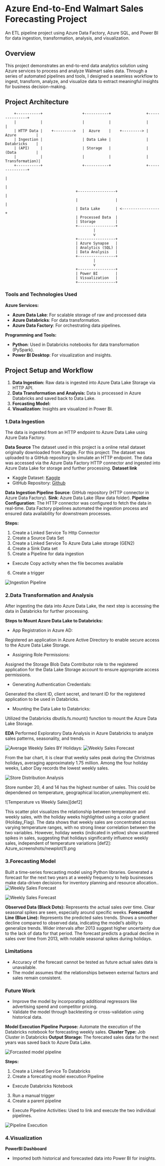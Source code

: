 # Azure End-to-End Walmart Sales Forecasting Project
An ETL pipeline project using Azure Data Factory, Azure SQL, and Power BI for data ingestion, transformation, analysis, and visualization.

## **Overview**

This project demonstrates an end-to-end data analytics solution using Azure services to process and analyze Walmart sales data. Through a series of automated pipelines and tools, I designed a seamless workflow to ingest, transform, analyze, and visualize data to extract meaningful insights for business decision-making.

## **Project Architecture**


        +-----------+                  +-----------+                +---------------+
        |           |                  |           |                |               |
        | HTTP Data |    +--------->   |  Azure    |    +---------> | Azure         |
        | Ingestion |                  | Data Lake |                | Databricks    |
        | (API)     |                  | Storage   |                | (Data         |
        |           |                  |           |                | Transformation)|
        +-----------+                  +-----------+                +---------------+
                                                                           |
                                                                           |
                                    +-----------------+                    |
                                    |                 |                    |
                                    | Data Lake       | <-----------------+
                                    | Processed Data  |
                                    | Storage         |
                                    +-----------------+
                                            |
                                            v
                                    +-----------------+
                                    | Azure Synapse   |
                                    | Analytics (SQL) |
                                    | Data Analysis   |
                                    +-----------------+
                                            |
                                            v
                                    +-----------------+
                                    | Power BI        |
                                    | Visualization   |
                                    +-----------------+

### **Tools and Technologies Used**
**Azure Services:**
- **Azure Data Lake**: For scalable storage of raw and processed data
- **Azure Databricks**: For data transformation.
- **Azure Data Factory**: For orchestrating data pipelines.

**Programming and Tools:**
- **Python**: Used in Databricks notebooks for data transformation (PySpark).
- **Power BI Desktop**: For visualization and insights.

  
## **Project Setup and Workflow**
1. **Data Ingestion:** Raw data is ingested into Azure Data Lake Storage via HTTP API.
2. **Data Transformation and Analysis:** Data is processed in Azure Databricks and saved back to Data Lake.
3. **Forcasting Model:** 
4. **Visualization:** Insights are visualized in Power BI.
   

### 1.Data Ingestion
The data is ingested from an HTTP endpoint to Azure Data Lake using Azure Data Factory.

**Data Source**
The dataset used in this project is a online retail dataset originally downloaded from Kaggle. 
For this project:
The dataset was uploaded to a GitHub repository to simulate an HTTP endpoint.
The data was accessed via the Azure Data Factory HTTP connector and ingested into Azure Data Lake for storage and further processing.
**Dataset link**
- Kaggle Dataset: [Kaggle](https://www.kaggle.com/datasets/asahu40/walmart-data-analysis-and-forcasting)
- GitHub Repository: [Github](https://github.com/Sivapriyajl/datasetsupload)

**Data Ingestion Pipeline**
**Source**: GitHub repository (HTTP connector in Azure Data Factory).
**Sink**: Azure Data Lake (Raw data folder).
**Pipeline Configuration**: The HTTP connector was configured to fetch the data in real-time. Data Factory pipelines automated the ingestion process and ensured data availability for downstream processes.

**Steps:**

1. Create a Linked Service To Http Connector
2. Create a Source Data Set
3. Create a Linked Service To Azure Data Lake storage (GEN2)
4. Create a Sink Data set
5. Create a Pipeline for data ingestion
- Execute Copy activity when the file becomes available
6. Create a trigger 

![Ingestion Pipeline][def]

[def]: Azure_screenshots/Screenshot_1.png

### 2.Data Transformation and Analysis
After ingesting the data into Azure Data Lake, the next step is accessing the data in Databricks for further processing.

**Steps to Mount Azure Data Lake to Databricks:**
- App Registration in Azure AD:

Registered an application in Azure Active Directory to enable secure access to the Azure Data Lake Storage.
- Assigning Role Permissions:

Assigned the Storage Blob Data Contributor role to the registered application for the Data Lake Storage account to ensure appropriate access permissions.
- Generating Authentication Credentials:

Generated the client ID, client secret, and tenant ID for the registered application to be used in Databricks.
- Mounting the Data Lake to Databricks:

Utilized the Databricks dbutils.fs.mount() function to mount the Azure Data Lake Storage.

**EDA**
Performed Exploratory Data Analysis in Azure Databricks to analyze sales patterns, seasonality, and trends.

![Average Weekly Sales BY Holidays:](Azure_screenshots/db_forecast1.png)
![Weekly Sales Forecast](Azure_screenshots/db_forcast3.png)

From the bar chart, it is clear that weekly sales peak during the Christmas holidays, averaging approximately 1.75 million. Among the four holiday weeks, Labor Day records the lowest weekly sales.

![Store Distribution Analysis][def3]

[def3]: Azure_screenshots/newplot.png
Store number 20, 4 and 14 has the highest number of sales. This could be dependened on temperature, geographical location,unemployment etc.

![Temperature vs Weekly Sales][def2]


This scatter plot visualizes the relationship between temperature and weekly sales, with the holiday weeks highlighted using a color gradient (Holiday_Flag). The data shows that weekly sales are concentrated across varying temperature ranges, with no strong linear correlation between the two variables. However, holiday weeks (indicated in yellow) show scattered spikes in sales, suggesting that holidays significantly influence weekly sales, independent of temperature variations
[def2]: Azure_screenshots/newplot(1).png

### 3.Forecasting Model
Built a time-series forecasting model using Python libraries. Generated a forecast for the next two years at a weekly frequency to help businesses make data-driven decisions for inventory planning and resource allocation..
![Weekly Sales Forecast](Azure_screenshots/db_forcast2.png)
 
 ![Weekly Sales Forecast](Azure_screenshots/db_forcast3.png)

 **Observed Data (Black Dots):** Represents the actual sales over time. Clear seasonal spikes are seen, especially around specific weeks.
 **Forecasted Line (Blue Line):** Represents the predicted sales trends. Shows a smoother decline compared to observed data, indicating the model’s ability to generalize trends.
 Wider intervals after 2013 suggest higher uncertainty due to the lack of data for that period. The forecast predicts a gradual decline in sales over time from 2013, with notable seasonal spikes during holidays. 

### Limitations
- Accuracy of the forecast cannot be tested as future actual sales data is unavailable.
- The model assumes that the relationships between external factors and sales remain consistent.

### Future Work
- Improve the model by incorporating additional regressors like advertising spend and competitor pricing.
- Validate the model through backtesting or cross-validation using historical data.

**Model Execution Pipeline**
**Purpose:** Automate the execution of the Databricks notebook for forecasting weekly sales.
**Cluster Type:** Job Cluster in Databricks
**Output Storage:** The forecated sales data for the next years was saved back to Azure Data Lake.

![Forcasted model pipeline](Azure_screenshots/Screenshot_3.png)

**Steps:**
1. Create a Linked Service To Databricks
2.  Create a forecating model execution Pipeline
- Execute Databricks Notebook 
3. Run a manual trigger
4.  Create a parent pipeline
- Execute Pipeline Activities: Used to link and execute the two individual pipelines.

![Pipeline Execution](Azure_screenshots/Screenshot_4.png)

### 4.Visualization

**PowerBI Dashboard**
- Imported both historical and forecasted data into Power BI for insights.
